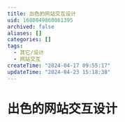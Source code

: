 ```yaml
---
title: 出色的网站交互设计
uid: 1688849860861395
archived: false
aliases: []
categories: []
tags:
  - 其它/设计
  - 网站交互
createTime: "2024-04-17 09:55:17"
updateTime: "2024-04-23 15:18:38"
---
```


# 出色的网站交互设计
